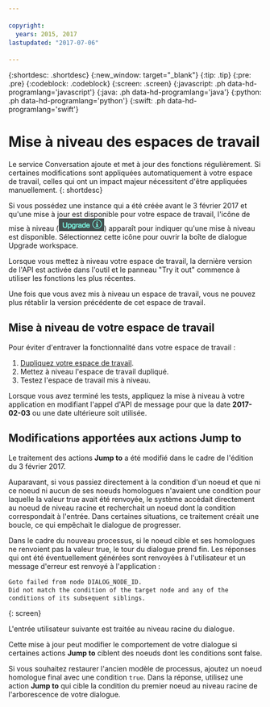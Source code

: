 ```yaml
---

copyright:
  years: 2015, 2017
lastupdated: "2017-07-06"

---
```


{:shortdesc: .shortdesc}
{:new_window: target="_blank"}
{:tip: .tip}
{:pre: .pre}
{:codeblock: .codeblock}
{:screen: .screen}
{:javascript: .ph data-hd-programlang='javascript'}
{:java: .ph data-hd-programlang='java'}
{:python: .ph data-hd-programlang='python'}
{:swift: .ph data-hd-programlang='swift'}

# Mise à niveau des espaces de travail

Le service Conversation ajoute et met à jour des fonctions régulièrement. Si certaines modifications sont appliquées automatiquement à votre espace de travail, celles qui ont un impact majeur nécessitent d'être appliquées manuellement.
{: shortdesc}

Si vous possédez une instance qui a été créée avant le 3 février 2017 et qu'une mise à jour est disponible pour votre espace de travail, l'icône de mise à niveau (![Upgrade](images/upgrade.png)) apparaît pour indiquer qu'une mise à niveau est disponible. Sélectionnez cette icône pour ouvrir la boîte de dialogue Upgrade workspace. 

Lorsque vous mettez à niveau votre espace de travail, la dernière version de l'API est activée dans l'outil et le panneau "Try it out" commence à utiliser les fonctions les plus récentes. 

Une fois que vous avez mis à niveau un espace de travail, vous ne pouvez plus rétablir la version précédente de cet espace de travail. 

## Mise à niveau de votre espace de travail
Pour éviter d'entraver la fonctionnalité dans votre espace de travail :

1.  [Dupliquez votre espace de travail](configure-workspace.html#exporting-and-copying-workspaces).
2.  Mettez à niveau l'espace de travail dupliqué. 
3.  Testez l'espace de travail mis à niveau. 

Lorsque vous avez terminé les tests, appliquez la mise à niveau à votre application en modifiant l'appel d'API de message pour que la date **2017-02-03** ou une date ultérieure soit utilisée. 

## Modifications apportées aux actions Jump to
Le traitement des actions **Jump to** a été modifié dans le cadre de l'édition du 3 février 2017. 

Auparavant, si vous passiez directement à la condition d'un noeud et que ni ce noeud ni aucun de ses noeuds homologues n'avaient une condition pour laquelle la valeur true avait été renvoyée, le système accédait directement au noeud de niveau racine et recherchait un noeud dont la condition correspondait à l'entrée. Dans certaines situations, ce traitement créait une boucle, ce qui empêchait le dialogue de progresser. 

Dans le cadre du nouveau processus, si le noeud cible et ses homologues ne renvoient pas la valeur true, le tour du dialogue prend fin. Les réponses qui ont été éventuellement générées sont renvoyées à l'utilisateur et un message d'erreur est renvoyé à l'application : 

```
Goto failed from node DIALOG_NODE_ID.
Did not match the condition of the target node and any of the conditions of its subsequent siblings.
```
{: screen}

L'entrée utilisateur suivante est traitée au niveau racine du dialogue. 

Cette mise à jour peut modifier le comportement de votre dialogue si certaines actions **Jump to** ciblent des noeuds dont les conditions sont false.

Si vous souhaitez restaurer l'ancien modèle de processus, ajoutez un noeud homologue final avec une condition `true`. Dans la réponse, utilisez une action **Jump to** qui cible la condition du premier noeud au niveau racine de l'arborescence de votre dialogue. 
